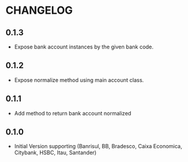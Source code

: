 # CHANGELOG

## 0.1.3

* Expose bank account instances by the given bank code.

## 0.1.2

* Expose normalize method using main account class.

## 0.1.1

* Add method to return bank account normalized

## 0.1.0

* Initial Version supporting (Banrisul, BB, Bradesco, Caixa Economica, Citybank, HSBC, Itau, Santander)
